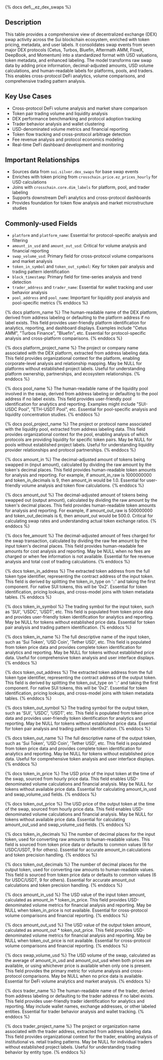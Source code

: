 {% docs defi__ez_dex_swaps %}
## Description
This table provides a comprehensive view of decentralized exchange (DEX) swap activity across the Sui blockchain ecosystem, enriched with token pricing, metadata, and user labels. It consolidates swap events from seven major DEX protocols (Cetus, Turbos, Bluefin, Aftermath AMM, FlowX, DeepBook, and Momentum) into a standardized format with USD valuations, token metadata, and enhanced labeling. The model transforms raw swap data by adding price information, decimal-adjusted amounts, USD volume calculations, and human-readable labels for platforms, pools, and traders. This enables cross-protocol DeFi analytics, volume comparisons, and comprehensive trading pattern analysis.

## Key Use Cases
- Cross-protocol DeFi volume analysis and market share comparison
- Token pair trading volume and liquidity analysis
- DEX performance benchmarking and protocol adoption tracking
- Trader behavior analysis and wallet clustering
- USD-denominated volume metrics and financial reporting
- Token flow tracking and cross-protocol arbitrage detection
- Fee revenue analysis and protocol economics modeling
- Real-time DeFi dashboard development and monitoring

## Important Relationships
- Sources data from `sui.silver.dex_swaps` for base swap events
- Enriches with token pricing from `crosschain.price.ez_prices_hourly` for USD calculations
- Joins with `crosschain.core.dim_labels` for platform, pool, and trader labeling
- Supports downstream DeFi analytics and cross-protocol dashboards
- Provides foundation for token flow analysis and market microstructure studies

## Commonly-used Fields
- `platform` and `platform_name`: Essential for protocol-specific analysis and filtering
- `amount_in_usd` and `amount_out_usd`: Critical for volume analysis and financial reporting
- `swap_volume_usd`: Primary field for cross-protocol volume comparisons and market analysis
- `token_in_symbol` and `token_out_symbol`: Key for token pair analysis and trading pattern identification
- `block_timestamp`: Primary field for time-series analysis and trend detection
- `trader_address` and `trader_name`: Essential for wallet tracking and user behavior analysis
- `pool_address` and `pool_name`: Important for liquidity pool analysis and pool-specific metrics
{% enddocs %}

{% docs platform_name %}
The human-readable name of the DEX platform, derived from address labeling or defaulting to the platform address if no label exists. This field provides user-friendly platform identification for analytics, reporting, and dashboard displays. Examples include "Cetus AMM", "Turbos Finance", "Bluefin", etc. Essential for protocol-specific analysis and cross-platform comparisons.
{% enddocs %}

{% docs platform_project_name %}
The project or company name associated with the DEX platform, extracted from address labeling data. This field provides organizational context for the platform, enabling corporate-level analysis and relationship mapping. May be NULL for platforms without established project labels. Useful for understanding platform ownership, partnerships, and ecosystem relationships.
{% enddocs %}

{% docs pool_name %}
The human-readable name of the liquidity pool involved in the swap, derived from address labeling or defaulting to the pool address if no label exists. This field provides user-friendly pool identification for analytics and reporting. Examples might include "SUI-USDC Pool", "ETH-USDT Pool", etc. Essential for pool-specific analysis and liquidity concentration studies.
{% enddocs %}

{% docs pool_project_name %}
The project or protocol name associated with the liquidity pool, extracted from address labeling data. This field provides organizational context for the pool, enabling analysis of which protocols are providing liquidity for specific token pairs. May be NULL for pools without established project labels. Useful for understanding liquidity provider relationships and protocol partnerships.
{% enddocs %}

{% docs amount_in %}
The decimal-adjusted amount of tokens being swapped in (input amount), calculated by dividing the raw amount by the token's decimal places. This field provides human-readable token amounts for analysis and reporting. For example, if amount_in_raw is 1000000000 and token_in_decimals is 9, then amount_in would be 1.0. Essential for user-friendly volume analysis and token flow calculations.
{% enddocs %}

{% docs amount_out %}
The decimal-adjusted amount of tokens being swapped out (output amount), calculated by dividing the raw amount by the token's decimal places. This field provides human-readable token amounts for analysis and reporting. For example, if amount_out_raw is 500000000 and token_out_decimals is 6, then amount_out would be 500.0. Critical for calculating swap rates and understanding actual token exchange ratios.
{% enddocs %}

{% docs fee_amount %}
The decimal-adjusted amount of fees charged for the swap transaction, calculated by dividing the raw fee amount by the input token's decimal places. This field provides human-readable fee amounts for cost analysis and reporting. May be NULL when no fees are charged or when fee information is not available. Essential for fee revenue analysis and total cost of trading calculations.
{% enddocs %}

{% docs token_in_address %}
The extracted token address from the full token type identifier, representing the contract address of the input token. This field is derived by splitting the token_in_type on '::' and taking the first component. For native SUI tokens, this will be '0x2'. Essential for token identification, pricing lookups, and cross-model joins with token metadata tables.
{% enddocs %}

{% docs token_in_symbol %}
The trading symbol for the input token, such as 'SUI', 'USDC', 'USDT', etc. This field is populated from token price data and provides user-friendly token identification for analytics and reporting. May be NULL for tokens without established price data. Essential for token pair analysis and trading pattern identification.
{% enddocs %}

{% docs token_in_name %}
The full descriptive name of the input token, such as 'Sui Token', 'USD Coin', 'Tether USD', etc. This field is populated from token price data and provides complete token identification for analytics and reporting. May be NULL for tokens without established price data. Useful for comprehensive token analysis and user interface displays.
{% enddocs %}

{% docs token_out_address %}
The extracted token address from the full token type identifier, representing the contract address of the output token. This field is derived by splitting the token_out_type on '::' and taking the first component. For native SUI tokens, this will be '0x2'. Essential for token identification, pricing lookups, and cross-model joins with token metadata tables.
{% enddocs %}

{% docs token_out_symbol %}
The trading symbol for the output token, such as 'SUI', 'USDC', 'USDT', etc. This field is populated from token price data and provides user-friendly token identification for analytics and reporting. May be NULL for tokens without established price data. Essential for token pair analysis and trading pattern identification.
{% enddocs %}

{% docs token_out_name %}
The full descriptive name of the output token, such as 'Sui Token', 'USD Coin', 'Tether USD', etc. This field is populated from token price data and provides complete token identification for analytics and reporting. May be NULL for tokens without established price data. Useful for comprehensive token analysis and user interface displays.
{% enddocs %}

{% docs token_in_price %}
The USD price of the input token at the time of the swap, sourced from hourly price data. This field enables USD-denominated volume calculations and financial analysis. May be NULL for tokens without available price data. Essential for calculating amount_in_usd and swap_volume_usd fields.
{% enddocs %}

{% docs token_out_price %}
The USD price of the output token at the time of the swap, sourced from hourly price data. This field enables USD-denominated volume calculations and financial analysis. May be NULL for tokens without available price data. Essential for calculating amount_out_usd and swap_volume_usd fields.
{% enddocs %}

{% docs token_in_decimals %}
The number of decimal places for the input token, used for converting raw amounts to human-readable values. This field is sourced from token price data or defaults to common values (6 for USDC/USDT, 9 for others). Essential for accurate amount_in calculations and token precision handling.
{% enddocs %}

{% docs token_out_decimals %}
The number of decimal places for the output token, used for converting raw amounts to human-readable values. This field is sourced from token price data or defaults to common values (6 for USDC/USDT, 9 for others). Essential for accurate amount_out calculations and token precision handling.
{% enddocs %}

{% docs amount_in_usd %}
The USD value of the input token amount, calculated as amount_in * token_in_price. This field provides USD-denominated volume metrics for financial analysis and reporting. May be NULL when token_in_price is not available. Essential for cross-protocol volume comparisons and financial reporting.
{% enddocs %}

{% docs amount_out_usd %}
The USD value of the output token amount, calculated as amount_out * token_out_price. This field provides USD-denominated volume metrics for financial analysis and reporting. May be NULL when token_out_price is not available. Essential for cross-protocol volume comparisons and financial reporting.
{% enddocs %}

{% docs swap_volume_usd %}
The USD volume of the swap, calculated as the average of amount_in_usd and amount_out_usd when both prices are available, or using whichever price is available when only one is present. This field provides the primary metric for volume analysis and cross-protocol comparisons. May be NULL when no price data is available. Essential for DeFi volume analytics and market analysis.
{% enddocs %}

{% docs trader_name %}
The human-readable name of the trader, derived from address labeling or defaulting to the trader address if no label exists. This field provides user-friendly trader identification for analytics and reporting. May include wallet names, exchange addresses, or other labeled entities. Essential for trader behavior analysis and wallet tracking.
{% enddocs %}

{% docs trader_project_name %}
The project or organization name associated with the trader address, extracted from address labeling data. This field provides organizational context for the trader, enabling analysis of institutional vs. retail trading patterns. May be NULL for individual traders without established project labels. Useful for understanding trading behavior by entity type.
{% enddocs %} 